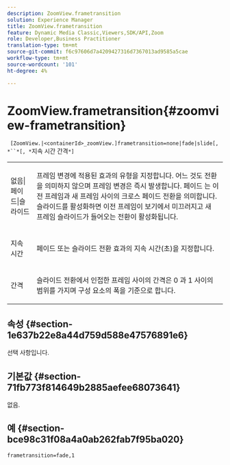 ```yaml
---
description: ZoomView.frametransition
solution: Experience Manager
title: ZoomView.frametransition
feature: Dynamic Media Classic,Viewers,SDK/API,Zoom
role: Developer,Business Practitioner
translation-type: tm+mt
source-git-commit: f6c97606d7a4209427316d7367013ad9585a5cae
workflow-type: tm+mt
source-wordcount: '101'
ht-degree: 4%

---
```



# ZoomView.frametransition{#zoomview-frametransition}

` [ZoomView.|<containerId>_zoomView.]frametransition=none|fade|slide[, *``*[, *`지속 시간 간격`*]`

<table id="table_D5992FCFF26046079089652B211BB6C5"> 
 <tbody> 
  <tr> 
   <td colname="col1"> <p> <span class="codeph"> 없음|페이드|슬라이드  </span> </p> </td> 
   <td colname="col2"> <p>프레임 변경에 적용된 효과의 유형을 지정합니다. <span class="codeph"> 어느  </span> 것도 전환을 의미하지 않으며 프레임 변경은 즉시 발생합니다. <span class="codeph"> 페이드 </span> 는 이전 프레임과 새 프레임 사이의 크로스 페이드 전환을 의미합니다. <span class="codeph"> 슬라이드를  </span> 활성화하면 이전 프레임이 보기에서 미끄러지고 새 프레임 슬라이드가 들어오는 전환이 활성화됩니다. </p> </td> 
  </tr> 
  <tr> 
   <td colname="col1"> <p> <span class="codeph"> <span class="varname"> 지속 시간  </span> </span> </p> </td> 
   <td colname="col2"> <p><span class="codeph"> 페이드 </span> 또는 <span class="codeph"> 슬라이드 </span> 전환 효과의 지속 시간(초)을 지정합니다. </p> </td> 
  </tr> 
  <tr> 
   <td colname="col1"> <p> <span class="codeph"> <span class="varname"> 간격  </span> </span> </p> </td> 
   <td colname="col2"> <p><span class="codeph"> 슬라이드 </span> 전환에서 인접한 프레임 사이의 간격은 <span class="codeph"> 0 </span>과 <span class="codeph"> 1 </span> 사이의 범위를 가지며 구성 요소의 폭을 기준으로 합니다. </p> </td> 
  </tr> 
 </tbody> 
</table>

## 속성 {#section-1e637b22e8a44d759d588e47576891e6}

선택 사항입니다.

## 기본값 {#section-71fb773f814649b2885aefee68073641}

없음.

## 예 {#section-bce98c31f08a4a0ab262fab7f95ba020}

`frametransition=fade,1`
